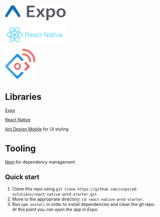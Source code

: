 <a href="#"><img src="https://github.com/inspired-solutions/react-native-antd-starter/blob/master/assets/expo-banner.png" height="50" width="200"></a>

<a href="#"><img src="https://github.com/inspired-solutions/react-native-antd-starter/blob/master/assets/react-native-banner.png" height="60" width="200"></a>

<a href="#"><img src="https://github.com/inspired-solutions/react-native-antd-starter/blob/master/assets/ant-design-mobile-banner.png" height="100" width="100"></a>

# Libraries
<a href="https://expo.io/">Expo</a>

<a href="https://github.com/facebook/react-native">React Native</a>

<a href="https://mobile.ant.design">Ant Design Mobile</a> for UI styling

# Tooling
  <a href="https://www.npmjs.com/">Npm</a> for dependency management

  ## Quick start

1. Clone this repo using `git clone https://github.com/inspired-solutions/react-native-antd-starter.git`
2. Move to the appropriate directory: `cd react-native-antd-starter`.<br />
3. Run `npm install` in order to install dependencies and clean the git repo.<br />
   *At this point you can open the app in Expo.*
